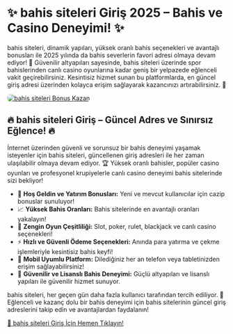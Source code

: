 <h1>✨ bahis siteleri Giriş 2025 – Bahis ve Casino Deneyimi! ✨</h1>
<p>bahis siteleri, dinamik yapıları, yüksek oranlı bahis seçenekleri ve avantajlı bonusları ile 2025 yılında da bahis severlerin favori adresi olmaya devam ediyor! 🎰 Güvenilir altyapıları sayesinde, bahis siteleri üzerinde spor bahislerinden canlı casino oyunlarına kadar geniş bir yelpazede eğlenceli vakit geçirebilirsiniz. Kesintisiz hizmet sunan bu platformlarda, en güncel giriş adresi üzerinden kolayca erişim sağlayarak kazancınızı artırabilirsiniz. 💸</p>
<a href="https://linklerim.online/2058" title="bahis siteleri Bonus Fırsatları">
    <img src="https://i.ibb.co/5K7Ks6w/zzzz3.gif" alt="bahis siteleri Bonus Kazan" style="max-width:100%; height:auto; border-radius:8px;">
</a>
<div class="description">
    <h2>🔥 bahis siteleri Giriş – Güncel Adres ve Sınırsız Eğlence! 🔥</h2>
    <p>İnternet üzerinden güvenli ve sorunsuz bir bahis deneyimi yaşamak isteyenler için bahis siteleri, güncellenen giriş adresleri ile her zaman ulaşılabilir olmaya devam ediyor. 🏆 Yüksek oranlı bahisler, popüler casino oyunları ve profesyonel krupiyelerle canlı casino deneyimi bahis sitelerinde sizi bekliyor!</p>
    <ul>
        <li>🎁 <strong>Hoş Geldin ve Yatırım Bonusları:</strong> Yeni ve mevcut kullanıcılar için cazip bonuslar sunuluyor!</li>
        <li>📈 <strong>Yüksek Bahis Oranları:</strong> Bahis sitelerinde en avantajlı oranları yakalayın!</li>
        <li>🎲 <strong>Zengin Oyun Çeşitliliği:</strong> Slot, poker, rulet, blackjack ve canlı casino seçenekleri!</li>
        <li>⚡️ <strong>Hızlı ve Güvenli Ödeme Seçenekleri:</strong> Anında para yatırma ve çekme işlemleriyle kesintisiz bahis keyfi!</li>
        <li>📱 <strong>Mobil Uyumlu Platform:</strong> Dilediğiniz her an telefon veya tabletinizden erişim sağlayabilirsiniz!</li>
        <li>🔐 <strong>Güvenilir ve Lisanslı Bahis Deneyimi:</strong> Güçlü altyapıları ve lisanslı yapıları ile güvenilir hizmet sunuyor.</li>
    </ul>
    <p>bahis siteleri, her geçen gün daha fazla kullanıcı tarafından tercih ediliyor. 🌟 Eğlenceli ve kazanç dolu bir bahis deneyimi için bahis sitelerinin güncel giriş adreslerini takip edin ve avantajlardan faydalanın!</p>
    <a href="https://linklerim.online/2058" title="bahis siteleri Giriş Adresi">🔗 bahis siteleri Giriş İçin Hemen Tıklayın!</a> 
</div>
